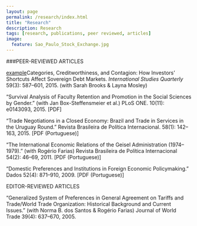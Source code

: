 ```yaml
---
layout: page
permalink: /research/index.html
title: "Research"
description: Research
tags: [research, publications, peer reviewed, articles]
image:
  feature: Sao_Paulo_Stock_Exchange.jpg
---
```



###PEER-REVIEWED ARTICLES

<a href="http://onlinelibrary.wiley.com/resolve/doi?DOI=10.1111/isqu.12173" target="_blank">example</a>Categories, Creditworthiness, and Contagion: How Investors’ Shortcuts Affect Sovereign Debt Markets</a>. _International Studies Quarterly_ 59(3): 587–601, 2015. (with Sarah Brooks & Layna Mosley)

“Survival Analysis of Faculty Retention and Promotion in the Social Sciences by Gender.” (with Jan Box-Steffensmeier et al.)
PLoS ONE. 10(11): e0143093, 2015. [PDF]

“Trade Negotiations in a Closed Economy: Brazil and Trade in Services in the Uruguay Round.”
Revista Brasileira de Política Internacional. 58(1): 142–163, 2015. [PDF (Portuguese)]

“The International Economic Relations of the Geisel Administration (1974–1979).” (with Rogério Farias)
Revista Brasileira de Política Internacional 54(2): 46–69, 2011. [PDF (Portuguese)]

“Domestic Preferences and Institutions in Foreign Economic Policymaking.”
Dados 52(4): 871–910, 2009. [PDF (Portuguese)]


EDITOR-REVIEWED ARTICLES

“Generalized System of Preferences in General Agreement on Tariffs and Trade/World Trade Organization: Historical Background and Current Issues.” (with Norma B. dos Santos & Rogério Farias)
Journal of World Trade 39(4): 637–670, 2005.
